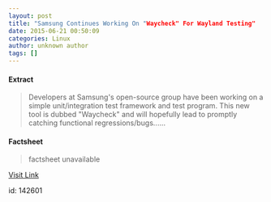 ```yaml
---
layout: post
title: "Samsung Continues Working On "Waycheck" For Wayland Testing"
date: 2015-06-21 00:50:09
categories: Linux
author: unknown author
tags: []
---
```



#### Extract
>Developers at Samsung's open-source group have been working on a simple unit/integration test framework and test program. This new tool is dubbed "Waycheck" and will hopefully lead to promptly catching functional regressions/bugs......

#### Factsheet
>factsheet unavailable

[Visit Link](http://www.phoronix.com/scan.php?page=news_item&px=Waycheck-Wayland-Testing)

id:  142601

